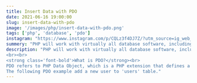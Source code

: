 ```yaml
---
title: Insert Data with PDO
date: 2021-06-16 19:00:00
slug: insert-data-with-pdo
image: '/images/php/insert-data-with-pdo.png'
tags: ['php', 'database', 'pdo']
instagram: "https://www.instagram.com/p/CQLz3f4DJ7Z/?utm_source=ig_web_copy_link"
summery: "PHP will work with virtually all database software, including Oracle and Sybase but most commonly used is freely available MySQL database."
description: "PHP will work with virtually all database software, including Oracle and Sybase but most commonly used is freely available MySQL database.
<br><br>
<strong class='font-bold'>What is PDO?</strong><br>
PDO refers to PHP Data Object, which is a PHP extension that defines a lightweight and consistent interface for accessing a database in PHP. It is a set of PHP extensions which provide a core PDO class and database-specific driver. Each database driver can expose database-specific features as a regular extension function that implements the PDO interface.<br><br>
The following PDO example add a new user to 'users' table."
---
```

